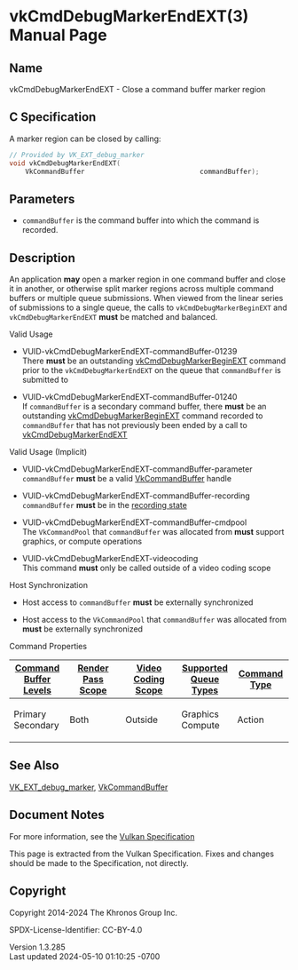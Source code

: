 # vkCmdDebugMarkerEndEXT(3) Manual Page

## Name

vkCmdDebugMarkerEndEXT - Close a command buffer marker region



## <a href="#_c_specification" class="anchor"></a>C Specification

A marker region can be closed by calling:

``` c
// Provided by VK_EXT_debug_marker
void vkCmdDebugMarkerEndEXT(
    VkCommandBuffer                             commandBuffer);
```

## <a href="#_parameters" class="anchor"></a>Parameters

- `commandBuffer` is the command buffer into which the command is
  recorded.

## <a href="#_description" class="anchor"></a>Description

An application **may** open a marker region in one command buffer and
close it in another, or otherwise split marker regions across multiple
command buffers or multiple queue submissions. When viewed from the
linear series of submissions to a single queue, the calls to
`vkCmdDebugMarkerBeginEXT` and `vkCmdDebugMarkerEndEXT` **must** be
matched and balanced.

Valid Usage

- <a href="#VUID-vkCmdDebugMarkerEndEXT-commandBuffer-01239"
  id="VUID-vkCmdDebugMarkerEndEXT-commandBuffer-01239"></a>
  VUID-vkCmdDebugMarkerEndEXT-commandBuffer-01239  
  There **must** be an outstanding
  [vkCmdDebugMarkerBeginEXT](https://registry.khronos.org/vulkan/specs/1.3-extensions/man/html/vkCmdDebugMarkerBeginEXT.html) command
  prior to the `vkCmdDebugMarkerEndEXT` on the queue that
  `commandBuffer` is submitted to

- <a href="#VUID-vkCmdDebugMarkerEndEXT-commandBuffer-01240"
  id="VUID-vkCmdDebugMarkerEndEXT-commandBuffer-01240"></a>
  VUID-vkCmdDebugMarkerEndEXT-commandBuffer-01240  
  If `commandBuffer` is a secondary command buffer, there **must** be an
  outstanding [vkCmdDebugMarkerBeginEXT](https://registry.khronos.org/vulkan/specs/1.3-extensions/man/html/vkCmdDebugMarkerBeginEXT.html)
  command recorded to `commandBuffer` that has not previously been ended
  by a call to [vkCmdDebugMarkerEndEXT](https://registry.khronos.org/vulkan/specs/1.3-extensions/man/html/vkCmdDebugMarkerEndEXT.html)

Valid Usage (Implicit)

- <a href="#VUID-vkCmdDebugMarkerEndEXT-commandBuffer-parameter"
  id="VUID-vkCmdDebugMarkerEndEXT-commandBuffer-parameter"></a>
  VUID-vkCmdDebugMarkerEndEXT-commandBuffer-parameter  
  `commandBuffer` **must** be a valid
  [VkCommandBuffer](https://registry.khronos.org/vulkan/specs/1.3-extensions/man/html/VkCommandBuffer.html) handle

- <a href="#VUID-vkCmdDebugMarkerEndEXT-commandBuffer-recording"
  id="VUID-vkCmdDebugMarkerEndEXT-commandBuffer-recording"></a>
  VUID-vkCmdDebugMarkerEndEXT-commandBuffer-recording  
  `commandBuffer` **must** be in the [recording
  state](#commandbuffers-lifecycle)

- <a href="#VUID-vkCmdDebugMarkerEndEXT-commandBuffer-cmdpool"
  id="VUID-vkCmdDebugMarkerEndEXT-commandBuffer-cmdpool"></a>
  VUID-vkCmdDebugMarkerEndEXT-commandBuffer-cmdpool  
  The `VkCommandPool` that `commandBuffer` was allocated from **must**
  support graphics, or compute operations

- <a href="#VUID-vkCmdDebugMarkerEndEXT-videocoding"
  id="VUID-vkCmdDebugMarkerEndEXT-videocoding"></a>
  VUID-vkCmdDebugMarkerEndEXT-videocoding  
  This command **must** only be called outside of a video coding scope

Host Synchronization

- Host access to `commandBuffer` **must** be externally synchronized

- Host access to the `VkCommandPool` that `commandBuffer` was allocated
  from **must** be externally synchronized

Command Properties

<table class="tableblock frame-all grid-all stretch">
<colgroup>
<col style="width: 20%" />
<col style="width: 20%" />
<col style="width: 20%" />
<col style="width: 20%" />
<col style="width: 20%" />
</colgroup>
<thead>
<tr class="header">
<th class="tableblock halign-left valign-top"><a
href="#VkCommandBufferLevel">Command Buffer Levels</a></th>
<th class="tableblock halign-left valign-top"><a
href="#vkCmdBeginRenderPass">Render Pass Scope</a></th>
<th class="tableblock halign-left valign-top"><a
href="#vkCmdBeginVideoCodingKHR">Video Coding Scope</a></th>
<th class="tableblock halign-left valign-top"><a
href="#VkQueueFlagBits">Supported Queue Types</a></th>
<th class="tableblock halign-left valign-top"><a
href="#fundamentals-queueoperation-command-types">Command Type</a></th>
</tr>
</thead>
<tbody>
<tr class="odd">
<td class="tableblock halign-left valign-top"><p>Primary<br />
Secondary</p></td>
<td class="tableblock halign-left valign-top"><p>Both</p></td>
<td class="tableblock halign-left valign-top"><p>Outside</p></td>
<td class="tableblock halign-left valign-top"><p>Graphics<br />
Compute</p></td>
<td class="tableblock halign-left valign-top"><p>Action</p></td>
</tr>
</tbody>
</table>

## <a href="#_see_also" class="anchor"></a>See Also

[VK_EXT_debug_marker](https://registry.khronos.org/vulkan/specs/1.3-extensions/man/html/VK_EXT_debug_marker.html),
[VkCommandBuffer](https://registry.khronos.org/vulkan/specs/1.3-extensions/man/html/VkCommandBuffer.html)

## <a href="#_document_notes" class="anchor"></a>Document Notes

For more information, see the <a
href="https://registry.khronos.org/vulkan/specs/1.3-extensions/html/vkspec.html#vkCmdDebugMarkerEndEXT"
target="_blank" rel="noopener">Vulkan Specification</a>

This page is extracted from the Vulkan Specification. Fixes and changes
should be made to the Specification, not directly.

## <a href="#_copyright" class="anchor"></a>Copyright

Copyright 2014-2024 The Khronos Group Inc.

SPDX-License-Identifier: CC-BY-4.0

Version 1.3.285  
Last updated 2024-05-10 01:10:25 -0700

